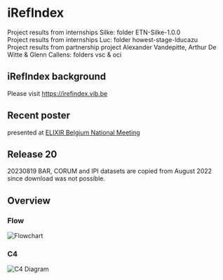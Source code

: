 # iRefIndex

Project results from internships Silke: folder ETN-Silke-1.0.0  
Project results from internships Luc: folder howest-stage-lducazu  
Project results from partnership project Alexander Vandepitte, Arthur De Witte & Glenn Callens: folders vsc & oci  

## iRefIndex background

Please visit https://irefindex.vib.be

## Recent poster

presented at [ELIXIR Belgium National Meeting](./.assets/20231007-iRefIndex-Scientific-poster.pdf)

## Release 20

20230819 BAR, CORUM and IPI datasets are copied from August 2022 since download was not possible.

## Overview

### Flow

![Flowchart](./.assets/flowchart.jpeg)

### C4

![C4 Diagram](./.assets/c4.jpeg)
